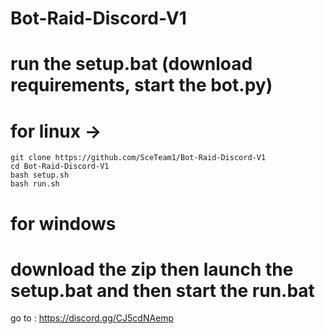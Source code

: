 # Bot-Raid-Discord-V1

# run the setup.bat (download requirements, start the bot.py)

# for linux -> 

```
git clone https://github.com/SceTeam1/Bot-Raid-Discord-V1
cd Bot-Raid-Discord-V1
bash setup.sh
bash run.sh
```

# for windows 
# download the zip then launch the setup.bat and then start the run.bat


go to : https://discord.gg/CJ5cdNAemp
